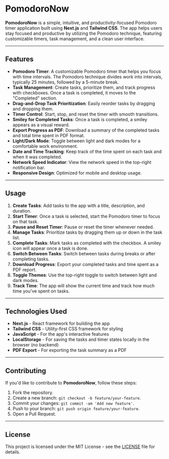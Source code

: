 # PomodoroNow

**PomodoroNow** is a simple, intuitive, and productivity-focused Pomodoro timer application built using **Next.js** and **Tailwind CSS**. The app helps users stay focused and productive by utilizing the Pomodoro technique, featuring customizable timers, task management, and a clean user interface.

---

## Features

- **Pomodoro Timer**: A customizable Pomodoro timer that helps you focus with time intervals. The Pomodoro technique divides work into intervals, typically 25 minutes, followed by a 5-minute break.
- **Task Management**: Create tasks, prioritize them, and track progress with checkboxes. Once a task is completed, it moves to the "Completed" section.
- **Drag-and-Drop Task Prioritization**: Easily reorder tasks by dragging and dropping them.
- **Timer Control**: Start, stop, and reset the timer with smooth transitions.
- **Smiley for Completed Tasks**: Once a task is completed, a smiley appears as a visual reward.
- **Export Progress as PDF**: Download a summary of the completed tasks and total time spent in PDF format.
- **Light/Dark Mode**: Toggle between light and dark modes for a comfortable work environment.
- **Date and Time Tracking**: Keep track of the time spent on each task and when it was completed.
- **Network Speed Indicator**: View the network speed in the top-right notification bar.
- **Responsive Design**: Optimized for mobile and desktop usage.

---

## Usage

1. **Create Tasks**: Add tasks to the app with a title, description, and duration.
2. **Start Timer**: Once a task is selected, start the Pomodoro timer to focus on that task.
3. **Pause and Reset Timer**: Pause or reset the timer whenever needed.
4. **Manage Tasks**: Prioritize tasks by dragging them up or down in the task list.
5. **Complete Tasks**: Mark tasks as completed with the checkbox. A smiley icon will appear once a task is done.
6. **Switch Between Tasks**: Switch between tasks during breaks or after completing tasks.
7. **Download Progress**: Export your completed tasks and time spent as a PDF report.
8. **Toggle Themes**: Use the top-right toggle to switch between light and dark modes.
9. **Track Time**: The app will show the current time and track how much time you’ve spent on tasks.

---

## Technologies Used

- **Next.js** - React framework for building the app
- **Tailwind CSS** - Utility-first CSS framework for styling
- **JavaScript** - For the app's interactive features
- **LocalStorage** - For saving the tasks and timer states locally in the browser (no backend)
- **PDF Export** - For exporting the task summary as a PDF

---

## Contributing

If you'd like to contribute to **PomodoroNow**, follow these steps:

1. Fork the repository.
2. Create a new branch: `git checkout -b feature/your-feature`.
3. Commit your changes: `git commit -am 'Add new feature'`.
4. Push to your branch: `git push origin feature/your-feature`.
5. Open a Pull Request.

---

## License

This project is licensed under the MIT License - see the [LICENSE](LICENSE) file for details.
